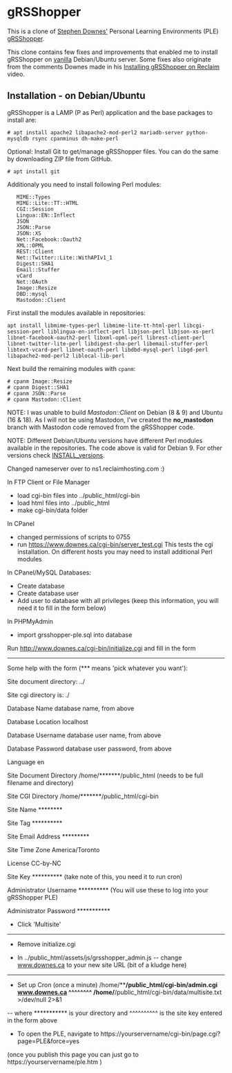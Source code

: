 gRSShopper
==========

This is a clone of [Stephen Downes'](https://www.downes.ca/) Personal Learning Environments (PLE) [gRSShopper](https://github.com/Downes/gRSShopper).

This clone contains few fixes and improvements that enabled me to install gRSShopper on [vanilla](https://en.wikipedia.org/wiki/Vanilla_software) Debian/Ubuntu server. Some fixes also originate from the comments Downes made in his [Installing gRSShopper on Reclaim](https://www.youtube.com/watch?v=T8PFEEQJ8kw) video.

Installation - on Debian/Ubuntu
-------------------------------

gRSShopper is a LAMP (P as Perl) application and the base packages to install are:

  ```
  # apt install apache2 libapache2-mod-perl2 mariadb-server python-mysqldb rsync cpanminus dh-make-perl
  ```

Optional: Install Git to get/manage gRSShopper files. You can do the same by downloading ZIP file from GitHub.

  ```
  # apt install git
  ```

Additionaly you need to install following Perl modules:

       MIME::Types
       MIME::Lite::TT::HTML
       CGI::Session
       Lingua::EN::Inflect
       JSON
       JSON::Parse
       JSON::XS
       Net::Facebook::Oauth2
       XML::OPML
       REST::Client
       Net::Twitter::Lite::WithAPIv1_1
       Digest::SHA1
       Email::Stuffer
       vCard
       Net::OAuth
       Image::Resize
       DBD::mysql
       Mastodon::Client

First install the modules available in repositories:

  ```
  apt install libmime-types-perl libmime-lite-tt-html-perl libcgi-session-perl liblingua-en-inflect-perl libjson-perl libjson-xs-perl libnet-facebook-oauth2-perl libxml-opml-perl librest-client-perl libnet-twitter-lite-perl libdigest-sha-perl libemail-stuffer-perl libtext-vcard-perl libnet-oauth-perl libdbd-mysql-perl libgd-perl libapache2-mod-perl2 liblocal-lib-perl
  ```

Next build the remaining modules with `cpanm`:

  ```
  # cpanm Image::Resize
  # cpanm Digest::SHA1
  # cpanm JSON::Parse
  # cpanm Mastodon::Client
  ```

NOTE: I was unable to build *Mastodon::Client* on Debian (8 & 9) and Ubuntu (16 & 18). As I will not be using Mastodon, I've created the **no_mastodon** branch with Mastodon code removed from the gRSShopper code.

NOTE: Different Debian/Ubuntu versions have different Perl modules available in the repositories. The code above is valid for Debian 9. For other versions check [INSTALL_versions](./INSTALL_versions.md).






Changed nameserver over to ns1.reclaimhosting.com   :)

In FTP Client or File Manager
- load cgi-bin files into ../public_html/cgi-bin
- load html files into ../public_html    
- make cgi-bin/data folder

In CPanel
- changed permissions of scripts to 0755
- run https://www.downes.ca/cgi-bin/server_test.cgi
    This tests the cgi installation. On different hosts you may need to install additional Perl modules

In CPanel/MySQL Databases:
- Create database
- Create database user   
- Add user to database with all privileges  (keep this information, you will need it to fill in the form below)

In PHPMyAdmin
- import grsshopper-ple.sql into database

Run http://www.downes.ca/cgi-bin/initialize.cgi
   and fill in the form

--------------------------------------------------------------------   

Some help with the form (*** means 'pick whatever you want'):

   Site document directory:    ../     

   Site cgi directory is:      ./



   Database Name			database name, from above

   Database Location			localhost

   Database Username	database user name, from above

   Database Password	database user password, from above

   Language				en

   Site Document Directory		/home/*******/public_html                 (needs to be full filename and directory)

   Site CGI Directory		/home/*******/public_html/cgi-bin


   Site Name				********

   Site Tag				  **********

  Site Email Address		*********

  Site Time Zone			America/Toronto

   License				CC-by-NC

   Site Key				**********                                             (take note of this, you need it to run cron)


   Administrator Username		**********                                   (You will use these to log into your gRSShopper PLE)

   Administrator Password		***********

- Click 'Multisite'

------------------------------------------------------------

- Remove initialize.cgi

- In ../public_html/assets/js/grsshopper_admin.js
   -- change www.downes.ca  to your new site URL (bit of a kludge here)

-----------

- Set up Cron (once a minute)
/home/********/public_html/cgi-bin/admin.cgi www.downes.ca ^^^^^^^^ /home/******/public_html/cgi-bin/data/multisite.txt >/dev/null 2>&1

-- where *********** is your directory
and ^^^^^^^^^^ is the site key entered in the form above

- To open the PLE, navigate to https://yourservername/cgi-bin/page.cgi?page=PLE&force=yes

(once you publish this page you can just go to https://yourservername/ple.htm  )
